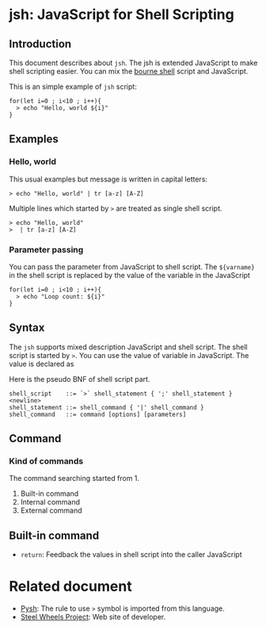 

# jsh: JavaScript for Shell Scripting

## Introduction
This document describes about `jsh`. The jsh is extended JavaScript to make shell scripting easier.
You can mix the [bourne shell](https://en.wikipedia.org/wiki/Bourne_shell) script and JavaScript.

This is an simple example of `jsh` script:
````
for(let i=0 ; i<10 ; i++){
  > echo "Hello, world ${i}"
}
````

## Examples
### Hello, world
This usual examples but message is written in capital letters:
````
> echo "Hello, world" | tr [a-z] [A-Z]
````
Multiple lines which started by `>` are treated as single shell script.
````
> echo "Hello, world"
>  | tr [a-z] [A-Z]
````
### Parameter passing
You can pass the parameter from JavaScript to shell script.
The `${varname}` in the shell script is replaced by
the value of the variable in the JavaScript
````
for(let i=0 ; i<10 ; i++){
  > echo "Loop count: ${i}"
}
````

## Syntax
The `jsh` supports mixed description JavaScript and shell script.
The shell script is started by `>`.
You can use the value of variable in JavaScript.
The value is declared as

Here is the pseudo BNF of shell script part.
````
shell_script    ::= `>` shell_statement { ';' shell_statement } <newline>
shell_statement ::= shell_command { '|' shell_command }
shell_command   ::= command [options] [parameters]
````

## Command
### Kind of commands
The command searching started from 1.
1. Built-in command
2. Internal command
3. External command

## Built-in command
* `return`: Feedback the values in shell script into the caller JavaScript

# Related document
* [Pysh](https://www.yunabe.jp/docs/pysh_overview.html): The rule to use `>` symbol is imported from this language.
* [Steel Wheels Project](http://steelwheels.github.io): Web site of developer.
